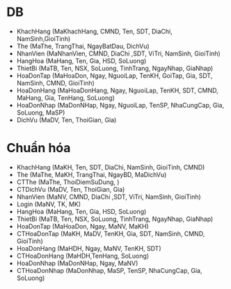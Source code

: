 # DB 
+ KhachHang (MaKhachHang, CMND, Ten, SDT, DiaChi, NamSinh,GioiTinh)
+ The (MaThe, TrangThai, NgayBatDau, DichVu)
+ NhanVien (MaNhanVien, CMND, DiaChi ,SDT, ViTri, NamSinh, GioiTinh)
+ HangHoa (MaHang, Ten, Gia, HSD, SoLuong)
+ ThietBi (MaTB, Ten, NSX, SoLuong, TinhTrang, NgayNhap, GiaNhap)
+ HoaDonTap (MaHoaDon, Ngay, NguoiLap, TenKH, GoiTap, Gia, SDT, NamSinh, CMND, GioiTinh)
+ HoaDonHang (MaHoaDonHang, Ngay, NguoiLap, TenKH, SDT, CMND, MaHang, Gia, TenHang, SoLuong)
+ HoaDonNhap (MaDonNHap, Ngay, NguoiLap, TenSP, NhaCungCap, Gia, SoLuong, MaSP)
+ DichVu (MaDV, Ten, ThoiGian, Gia)


# Chuẩn hóa
+ KhachHang (MaKH, Ten, SDT, DiaChi, NamSinh, GioiTinh, CMND)
+ The (MaThe, MaKH, TrangThai, NgayBD, MaDichVu)
+ CTThe (MaThe, ThoiDiemSuDung, )
+ CTDichVu (MaDV, Ten, ThoiGian, Gia)
+ NhanVien (MaNV, CMND, DiaChi ,SDT, ViTri, NamSinh, GioiTinh)
+ Login (MaNV, TK, MK)
+ HangHoa (MaHang, Ten, Gia, HSD, SoLuong)
+ ThietBi (MaTB, Ten, NSX, SoLuong, TinhTrang, NgayNhap, GiaNhap)
+ HoaDonTap (MaHoaDon, Ngay, MaNV, MaKH)
+ CTHoaDonTap (MaKH, MaDV, TenKH, Gia, SDT, NamSinh, CMND, GioiTinh)
+ HoaDonHang (MaHDH, Ngay, MaNV, TenKH, SDT)
+ CTHoaDonHang (MaHDH,TenHang, SoLuong)
+ HoaDonNhap (MaDonNHap, Ngay, MaNV)
+ CTHoaDonNhap (MaDonNhap, MaSP, TenSP, NhaCungCap, Gia, SoLuong)
